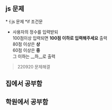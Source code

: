 ## js 문제
*ㅓjs 문제
*if 조건문
* 사용자의 정수를 입력받되<br>100점이상 입력되면 __100점 이하로 입력해주세요__ 출력<br> 80점 이상은 __상__<br>60점 이상은 __중__<br> 그 이하는 __하__로 출력

> 220920 문제해결 
## 집에서 공부함 
## 학원에서 공부함 